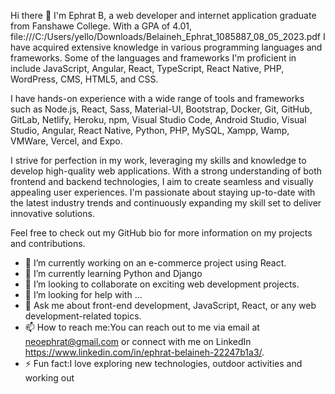 Hi there 👋 I'm Ephrat B, a web developer and internet application graduate from Fanshawe College. With a GPA of 4.01, file:///C:/Users/yello/Downloads/Belaineh_Ephrat_1085887_08_05_2023.pdf  I have acquired extensive knowledge in various programming languages and frameworks. Some of the languages and frameworks I'm proficient in include JavaScript, Angular, React, TypeScript, React Native, PHP, WordPress, CMS, HTML5, and CSS.

I have hands-on experience with a wide range of tools and frameworks such as Node.js, React, Sass, Material-UI, Bootstrap, Docker, Git, GitHub, GitLab, Netlify, Heroku, npm, Visual Studio Code, Android Studio, Visual Studio, Angular, React Native, Python, PHP, MySQL, Xampp, Wamp, VMWare, Vercel, and Expo.

I strive for perfection in my work, leveraging my skills and knowledge to develop high-quality web applications. With a strong understanding of both frontend and backend technologies, I aim to create seamless and visually appealing user experiences. I'm passionate about staying up-to-date with the latest industry trends and continuously expanding my skill set to deliver innovative solutions.

Feel free to check out my GitHub bio for more information on my projects and contributions.
- 🔭 I’m currently working on an e-commerce project using React.
- 🌱 I’m currently learning Python and Django
- 👯 I’m looking to collaborate on exciting web development projects.
- 🤔 I’m looking for help with ...
- 💬 Ask me about front-end development, JavaScript, React, or any web development-related topics.
- 📫 How to reach me:You can reach out to me via email at neoephrat@gmail.com or connect with me on LinkedIn https://www.linkedin.com/in/ephrat-belaineh-22247b1a3/.
- ⚡ Fun fact:I love exploring new technologies, outdoor activities and working out

